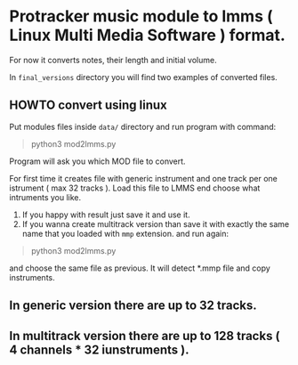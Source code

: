 



# Protracker music module to lmms ( Linux Multi Media Software ) format.

For now it converts notes, their length and initial volume.

In `final_versions` directory you will find two examples of converted files.

## HOWTO convert using linux

Put modules files inside `data/` directory and run program with command:

> python3 mod2lmms.py

Program will ask you which MOD file to convert.

For first time it creates file with generic instrument and one track per one istrument ( max 32 tracks ).
Load this file to LMMS end choose what intruments you like.

1) If you happy with result just save it and use it.
2) If you wanna create multitrack version than save it with exactly the same name that you loaded with `mmp` extension.
and run again:

> python3 mod2lmms.py

and choose the same file as previous. It will detect *.mmp file and copy instruments.

## In generic version there are up to 32 tracks.
## In multitrack version there are up to 128 tracks ( 4 channels * 32 iunstruments ).




